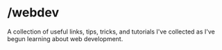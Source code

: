 # /webdev

A collection of useful links, tips, tricks, and tutorials I've collected as
I've begun learning about web development.

